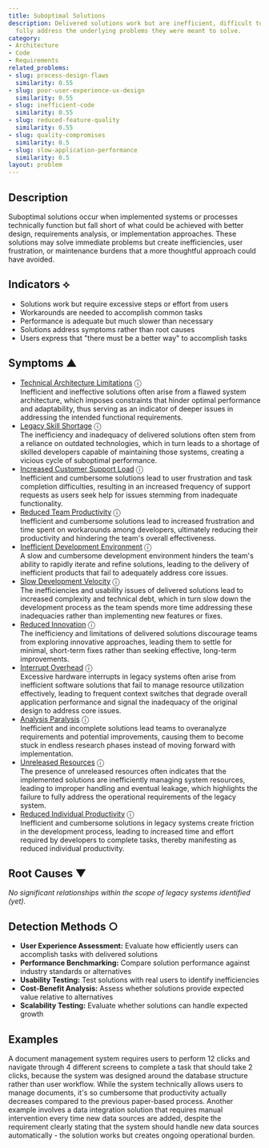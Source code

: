 ```yaml
---
title: Suboptimal Solutions
description: Delivered solutions work but are inefficient, difficult to use, or don't
  fully address the underlying problems they were meant to solve.
category:
- Architecture
- Code
- Requirements
related_problems:
- slug: process-design-flaws
  similarity: 0.55
- slug: poor-user-experience-ux-design
  similarity: 0.55
- slug: inefficient-code
  similarity: 0.55
- slug: reduced-feature-quality
  similarity: 0.55
- slug: quality-compromises
  similarity: 0.5
- slug: slow-application-performance
  similarity: 0.5
layout: problem
---
```


## Description

Suboptimal solutions occur when implemented systems or processes technically function but fall short of what could be achieved with better design, requirements analysis, or implementation approaches. These solutions may solve immediate problems but create inefficiencies, user frustration, or maintenance burdens that a more thoughtful approach could have avoided.


## Indicators ⟡

- Solutions work but require excessive steps or effort from users
- Workarounds are needed to accomplish common tasks
- Performance is adequate but much slower than necessary
- Solutions address symptoms rather than root causes
- Users express that "there must be a better way" to accomplish tasks


## Symptoms ▲

- [Technical Architecture Limitations](technical-architecture-limitations.md) <span class="info-tooltip" title="Confidence: 0.522, Strength: 0.763">ⓘ</span>
<br/>  Inefficient and ineffective solutions often arise from a flawed system architecture, which imposes constraints that hinder optimal performance and adaptability, thus serving as an indicator of deeper issues in addressing the intended functional requirements.
- [Legacy Skill Shortage](legacy-skill-shortage.md) <span class="info-tooltip" title="Confidence: 0.471, Strength: 0.737">ⓘ</span>
<br/>  The inefficiency and inadequacy of delivered solutions often stem from a reliance on outdated technologies, which in turn leads to a shortage of skilled developers capable of maintaining those systems, creating a vicious cycle of suboptimal performance.
- [Increased Customer Support Load](increased-customer-support-load.md) <span class="info-tooltip" title="Confidence: 0.452, Strength: 0.692">ⓘ</span>
<br/>  Inefficient and cumbersome solutions lead to user frustration and task completion difficulties, resulting in an increased frequency of support requests as users seek help for issues stemming from inadequate functionality.
- [Reduced Team Productivity](reduced-team-productivity.md) <span class="info-tooltip" title="Confidence: 0.427, Strength: 0.750">ⓘ</span>
<br/>  Inefficient and cumbersome solutions lead to increased frustration and time spent on workarounds among developers, ultimately reducing their productivity and hindering the team's overall effectiveness.
- [Inefficient Development Environment](inefficient-development-environment.md) <span class="info-tooltip" title="Confidence: 0.413, Strength: 0.655">ⓘ</span>
<br/>  A slow and cumbersome development environment hinders the team's ability to rapidly iterate and refine solutions, leading to the delivery of inefficient products that fail to adequately address core issues.
- [Slow Development Velocity](slow-development-velocity.md) <span class="info-tooltip" title="Confidence: 0.408, Strength: 0.750">ⓘ</span>
<br/>  The inefficiencies and usability issues of delivered solutions lead to increased complexity and technical debt, which in turn slow down the development process as the team spends more time addressing these inadequacies rather than implementing new features or fixes.
- [Reduced Innovation](reduced-innovation.md) <span class="info-tooltip" title="Confidence: 0.397, Strength: 0.749">ⓘ</span>
<br/>  The inefficiency and limitations of delivered solutions discourage teams from exploring innovative approaches, leading them to settle for minimal, short-term fixes rather than seeking effective, long-term improvements.
- [Interrupt Overhead](interrupt-overhead.md) <span class="info-tooltip" title="Confidence: 0.339, Strength: 0.755">ⓘ</span>
<br/>  Excessive hardware interrupts in legacy systems often arise from inefficient software solutions that fail to manage resource utilization effectively, leading to frequent context switches that degrade overall application performance and signal the inadequacy of the original design to address core issues.
- [Analysis Paralysis](analysis-paralysis.md) <span class="info-tooltip" title="Confidence: 0.335, Strength: 0.727">ⓘ</span>
<br/>  Inefficient and incomplete solutions lead teams to overanalyze requirements and potential improvements, causing them to become stuck in endless research phases instead of moving forward with implementation.
- [Unreleased Resources](unreleased-resources.md) <span class="info-tooltip" title="Confidence: 0.324, Strength: 0.570">ⓘ</span>
<br/>  The presence of unreleased resources often indicates that the implemented solutions are inefficiently managing system resources, leading to improper handling and eventual leakage, which highlights the failure to fully address the operational requirements of the legacy system.
- [Reduced Individual Productivity](reduced-individual-productivity.md) <span class="info-tooltip" title="Confidence: 0.305, Strength: 0.660">ⓘ</span>
<br/>  Inefficient and cumbersome solutions in legacy systems create friction in the development process, leading to increased time and effort required by developers to complete tasks, thereby manifesting as reduced individual productivity.

## Root Causes ▼

*No significant relationships within the scope of legacy systems identified (yet).*

## Detection Methods ○

- **User Experience Assessment:** Evaluate how efficiently users can accomplish tasks with delivered solutions
- **Performance Benchmarking:** Compare solution performance against industry standards or alternatives
- **Usability Testing:** Test solutions with real users to identify inefficiencies
- **Cost-Benefit Analysis:** Assess whether solutions provide expected value relative to alternatives
- **Scalability Testing:** Evaluate whether solutions can handle expected growth


## Examples

A document management system requires users to perform 12 clicks and navigate through 4 different screens to complete a task that should take 2 clicks, because the system was designed around the database structure rather than user workflow. While the system technically allows users to manage documents, it's so cumbersome that productivity actually decreases compared to the previous paper-based process. Another example involves a data integration solution that requires manual intervention every time new data sources are added, despite the requirement clearly stating that the system should handle new data sources automatically - the solution works but creates ongoing operational burden.
